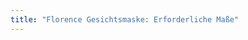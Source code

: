 ```yaml
---
title: "Florence Gesichtsmaske: Erforderliche Maße"
---
```


<DesignMeasurements design='florence' />
